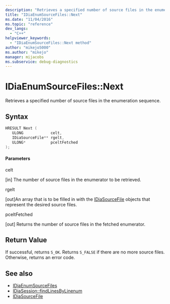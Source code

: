 ```yaml
---
description: "Retrieves a specified number of source files in the enumeration sequence."
title: "IDiaEnumSourceFiles::Next"
ms.date: "11/04/2016"
ms.topic: "reference"
dev_langs:
  - "C++"
helpviewer_keywords:
  - "IDiaEnumSourceFiles::Next method"
author: "mikejo5000"
ms.author: "mikejo"
manager: mijacobs
ms.subservice: debug-diagnostics
---
```

# IDiaEnumSourceFiles::Next

Retrieves a specified number of source files in the enumeration sequence.

## Syntax

```C++
HRESULT Next ( 
   ULONG            celt,
   IDiaSourceFile** rgelt,
   ULONG*           pceltFetched
);
```

#### Parameters
 celt

[in] The number of source files in the enumerator to be retrieved.

 rgelt

[out]An array that is to be filled in with the [IDiaSourceFile](../../debugger/debug-interface-access/idiasourcefile.md) objects that represent the desired source files.

 pceltFetched

[out] Returns the number of source files in the fetched enumerator.

## Return Value
 If successful, returns `S_OK`. Returns `S_FALSE` if there are no more source files. Otherwise, returns an error code.

## See also
- [IDiaEnumSourceFiles](../../debugger/debug-interface-access/idiaenumsourcefiles.md)
- [IDiaSession::findLinesByLinenum](../../debugger/debug-interface-access/idiasession-findlinesbylinenum.md)
- [IDiaSourceFile](../../debugger/debug-interface-access/idiasourcefile.md)
